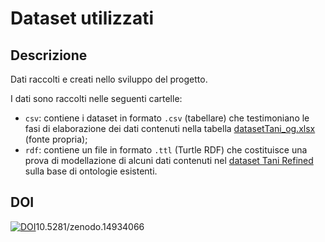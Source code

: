 # Dataset utilizzati

## Descrizione

Dati raccolti e creati nello sviluppo del progetto.

I dati sono raccolti nelle seguenti cartelle:
* `csv`: contiene i dataset in formato `.csv` (tabellare) che testimoniano le fasi di elaborazione dei dati contenuti nella tabella [datasetTani_og.xlsx](https://github.com/ggdrll/esame/blob/main/docs/fonti/datasetTani_og.xlsx) (fonte propria);
* `rdf`: contiene un file in formato `.ttl` (Turtle RDF) che costituisce una prova di modellazione di alcuni dati contenuti nel [dataset Tani Refined](https://github.com/ggdrll/esame/blob/main/data/csv/datasetTani_refined.csv) sulla base di ontologie esistenti.

## DOI

[![DOI](https://zenodo.org/badge/DOI/10.5281/zenodo.14934067.svg)](https://doi.org/10.5281/zenodo.14934067)10.5281/zenodo.14934066

